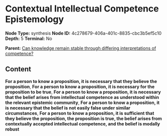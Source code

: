 # Contextual Intellectual Competence Epistemology

**Node Type:** synthesis
**Node ID:** 4c278679-406a-401c-8835-cbc3b5ef5c10
**Depth:** 5
**Terminal:** No

**Parent:** [Can knowledge remain stable through differing interpretations of competence?](can-knowledge-remain-stable-through-differing-interpretations-of-competence-antithesis-e0474dd8-d5e0-40f0-8e39-8b20e9619d94.md)

## Content

**For a person to know a proposition, it is necessary that they believe the proposition**, **For a person to know a proposition, it is necessary for the proposition to be true**, **For a person to know a proposition, it is necessary that the belief arises from intellectual competence as understood within the relevant epistemic community**, **For a person to know a proposition, it is necessary that the belief is not easily false under similar circumstances**, **For a person to know a proposition, it is sufficient that they believe the proposition, the proposition is true, the belief arises from contextually accepted intellectual competence, and the belief is modally robust**
